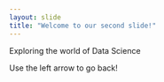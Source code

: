 ```yaml
---
layout: slide
title: "Welcome to our second slide!"
---
```

<p>Exploring the world of Data Science
<p>Use the left arrow to go back!
